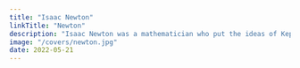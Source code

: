 ```yaml
---
title: "Isaac Newton"
linkTitle: "Newton"
description: "Isaac Newton was a mathematician who put the ideas of Kepler and Descartes, as well as those of other astronomers, together. We solve the problems with Physics by putting Newton under Descartes. People usually get awed by his math, not knowing that his materialist-scholia were wrong"
image: "/covers/newton.jpg"
date: 2022-05-21
---
```


